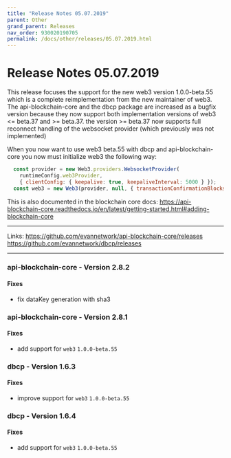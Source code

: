 ```yaml
---
title: "Release Notes 05.07.2019"
parent: Other
grand_parent: Releases
nav_order: 930020190705
permalink: /docs/other/releases/05.07.2019.html
---
```


# Release Notes 05.07.2019

This release focuses the support for the new web3 version 1.0.0-beta.55 which is a complete reimplementation from the new maintainer of web3. The api-blockchain-core and the dbcp package are increased as a bugfix version because they now support both implementation versions of web3 <= beta.37 and >= beta.37. the version >= beta.37 now supports full reconnect handling of the websocket provider (which previously was not implemented)

When you now want to use web3 beta.55 with dbcp and api-blockchain-core you now must initialize web3 the following way:

```javascript
  const provider = new Web3.providers.WebsocketProvider(
    runtimeConfig.web3Provider,
    { clientConfig: { keepalive: true, keepaliveInterval: 5000 } });
  const web3 = new Web3(provider, null, { transactionConfirmationBlocks: 1 });
```

This is also documented in the blockchain core docs: <https://api-blockchain-core.readthedocs.io/en/latest/getting-started.html#adding-blockchain-core>


-----

Links:
<https://github.com/evannetwork/api-blockchain-core/releases>
<https://github.com/evannetwork/dbcp/releases>

-----


### api-blockchain-core - Version 2.8.2
#### Fixes
- fix dataKey generation with sha3


### api-blockchain-core - Version 2.8.1
#### Fixes
- add support for `web3` `1.0.0-beta.55`

### dbcp - Version 1.6.3
#### Fixes
- improve support for `web3` `1.0.0-beta.55`

### dbcp - Version 1.6.4
#### Fixes
- add support for `web3` `1.0.0-beta.55`
